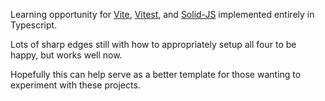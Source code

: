 Learning opportunity for [Vite](https://vitejs.dev/), [Vitest](https://vitest.dev/), and [Solid-JS](https://www.solidjs.com/) implemented entirely in Typescript.

Lots of sharp edges still with how to appropriately setup all four to be happy, but works well now.

Hopefully this can help serve as a better template for those wanting to experiment with these projects.
